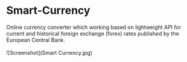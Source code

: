 # Smart-Currency
Online currency converter which working based on lightweight API for current and 
historical foreign exchange (forex) rates published by the European Central Bank.
<br></br>
![Screenshot](Smart Currency.jpg)
<br></br>
